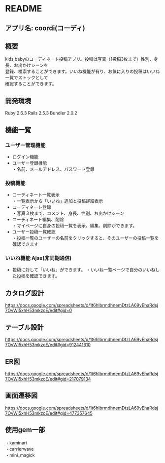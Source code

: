 # README

## アプリ名: coordi(コーディ)
## 概要
kids,babyのコーディネート投稿アプリ。投稿は写真（1投稿3枚まで）性別、身長、お出かけシーンを
<br>登録、検索することができます。いいね機能が有り、お気に入りの投稿はいいね一覧でストックとして<br>
確認することができます。

## 開発環境
Ruby 2.6.3 Rails 2.5.3 Bundler 2.0.2

## 機能一覧
### ユーザー管理機能
- ログイン機能<br>
- ユーザー登録機能<br>
  ・名前、メールアドレス、パスワード登録 <br>
### 投稿機能
- コーディネート一覧表示<br>
  ・一覧表示から「いいね」追加と投稿詳細表示<br>
- コーディネート登録<br>
  ・写真３枚まで、コメント、身長、性別、お出かけシーン<br>
- コーディネート編集、削除<br>
  ・マイページに自身の投稿一覧を表示。編集、削除ができます。<br>
- ユーザー投稿一覧確認<br>
  ・投稿一覧のユーザーの名前をクリックすると、そのユーザーの投稿一覧を確認できます<br>
### いいね機能 Ajax(非同期通信)
- 投稿に対して「いいね」ができます。
  ・いいね一覧ページで自分のいいねした投稿を確認できます。

## カタログ設計
https://docs.google.com/spreadsheets/d/1t6hIbrmdhnemDtzLA69vEhaRdsj7OvWi5xhH53mkzoE/edit#gid=0
## テーブル設計
https://docs.google.com/spreadsheets/d/1t6hIbrmdhnemDtzLA69vEhaRdsj7OvWi5xhH53mkzoE/edit#gid=912441610
## ER図
https://docs.google.com/spreadsheets/d/1t6hIbrmdhnemDtzLA69vEhaRdsj7OvWi5xhH53mkzoE/edit#gid=217079134
## 画面遷移図
https://docs.google.com/spreadsheets/d/1t6hIbrmdhnemDtzLA69vEhaRdsj7OvWi5xhH53mkzoE/edit#gid=477357645
## 使用gem一部
・kaminari<br>
・carrierwave<br>
・mini_magick





